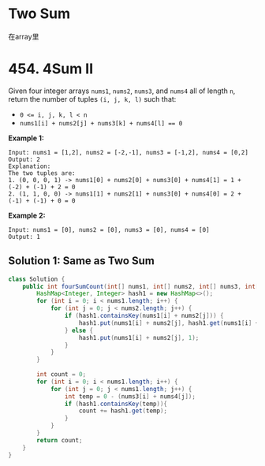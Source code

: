 # Two Sum

在array里



# 454. 4Sum II

Given four integer arrays `nums1`, `nums2`, `nums3`, and `nums4` all of length `n`, return the number of tuples `(i, j, k, l)` such that:

- `0 <= i, j, k, l < n`
- `nums1[i] + nums2[j] + nums3[k] + nums4[l] == 0`

 

**Example 1:**

```
Input: nums1 = [1,2], nums2 = [-2,-1], nums3 = [-1,2], nums4 = [0,2]
Output: 2
Explanation:
The two tuples are:
1. (0, 0, 0, 1) -> nums1[0] + nums2[0] + nums3[0] + nums4[1] = 1 + (-2) + (-1) + 2 = 0
2. (1, 1, 0, 0) -> nums1[1] + nums2[1] + nums3[0] + nums4[0] = 2 + (-1) + (-1) + 0 = 0
```

**Example 2:**

```
Input: nums1 = [0], nums2 = [0], nums3 = [0], nums4 = [0]
Output: 1
```





## Solution 1: Same as Two Sum

```java
class Solution {
    public int fourSumCount(int[] nums1, int[] nums2, int[] nums3, int[] nums4) {
        HashMap<Integer, Integer> hash1 = new HashMap<>();
        for (int i = 0; i < nums1.length; i++) {
            for (int j = 0; j < nums2.length; j++) {
                if (hash1.containsKey(nums1[i] + nums2[j])) {
                    hash1.put(nums1[i] + nums2[j], hash1.get(nums1[i] + nums2[j]) + 1);
                } else {
                    hash1.put(nums1[i] + nums2[j], 1);
                }
            }
        }
        
        int count = 0;
        for (int i = 0; i < nums1.length; i++) {
            for (int j = 0; j < nums1.length; j++) {
                int temp = 0 - (nums3[i] + nums4[j]);
                if (hash1.containsKey(temp)){
                    count += hash1.get(temp);
                }
            }
        }
        return count;
    }
}
```

